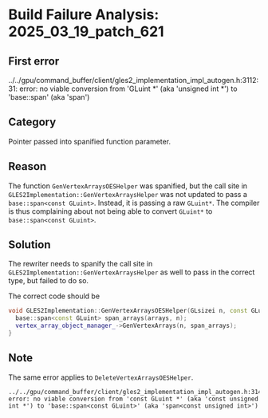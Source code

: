 # Build Failure Analysis: 2025_03_19_patch_621

## First error

../../gpu/command_buffer/client/gles2_implementation_impl_autogen.h:3112:31: error: no viable conversion from 'GLuint *' (aka 'unsigned int *') to 'base::span<const GLuint>' (aka 'span<const unsigned int>')

## Category
Pointer passed into spanified function parameter.

## Reason
The function `GenVertexArraysOESHelper` was spanified, but the call site in `GLES2Implementation::GenVertexArraysHelper` was not updated to pass a `base::span<const GLuint>`.  Instead, it is passing a raw `GLuint*`. The compiler is thus complaining about not being able to convert `GLuint*` to `base::span<const GLuint>`.

## Solution
The rewriter needs to spanify the call site in `GLES2Implementation::GenVertexArraysHelper` as well to pass in the correct type, but failed to do so.

The correct code should be

```c++
void GLES2Implementation::GenVertexArraysOESHelper(GLsizei n, const GLuint* arrays) {
  base::span<const GLuint> span_arrays(arrays, n);
  vertex_array_object_manager_->GenVertexArrays(n, span_arrays);
}
```

## Note
The same error applies to `DeleteVertexArraysOESHelper`.
```
../../gpu/command_buffer/client/gles2_implementation_impl_autogen.h:3141:34: error: no viable conversion from 'const GLuint *' (aka 'const unsigned int *') to 'base::span<const GLuint>' (aka 'span<const unsigned int>')
